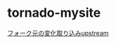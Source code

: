 # tornado-mysite

<a href='https://zenn.dev/yui/articles/e90c27846fa17679b7c2'>フォーク元の変化取り込みupstream</a>

